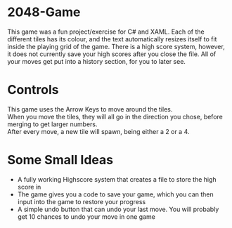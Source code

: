 # 2048-Game
This game was a fun project/exercise for C# and XAML. 
Each of the different tiles has its colour, and the text automatically resizes itself to fit inside the playing grid of the game. 
There is a high score system, however, it does not currently save your high scores after you close the file. 
All of your moves get put into a history section, for you to later see.
# Controls
This game uses the Arrow Keys to move around the tiles. <br> When you move the tiles, they will all go in the direction you chose, before merging to get larger numbers.
 <br> After every move, a new tile will spawn, being either a 2 or a 4.
# Some Small Ideas
- A fully working Highscore system that creates a file to store the high score in <br>
- The game gives you a code to save your game, which you can then input into the game to restore your progress <br>
- A simple undo button that can undo your last move. You will probably get 10 chances to undo your move in one game


